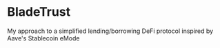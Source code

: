 # BladeTrust

My approach to a simplified lending/borrowing DeFi protocol inspired by Aave's Stablecoin eMode
